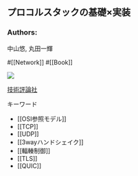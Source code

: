 ## プロコルスタックの基礎×実装

### Authors:
中山悠, 丸田一輝

#[[Network]] #[[Book]]

![](https://gihyo.jp/assets/images/cover/2024/thumb/TH320_9784297141578.jpg)

[技術評論社](https://gihyo.jp/book/2024/978-4-297-14157-8)

キーワード
- [[OSI参照モデル]]
- [[TCP]]
- [[UDP]]
- [[3wayハンドシェイク]]
- [[輻輳制御]]
- [[TLS]]
- [[QUIC]]
